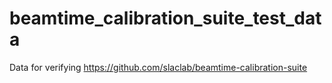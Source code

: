 # beamtime_calibration_suite_test_data
Data for verifying https://github.com/slaclab/beamtime-calibration-suite
